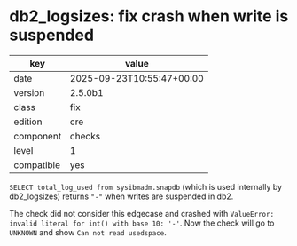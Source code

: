 [//]: # (werk v2)
# db2_logsizes: fix crash when write is suspended

key        | value
---------- | ---
date       | 2025-09-23T10:55:47+00:00
version    | 2.5.0b1
class      | fix
edition    | cre
component  | checks
level      | 1
compatible | yes

`SELECT total_log_used from sysibmadm.snapdb` (which is used internally by
db2_logsizes) returns `"-"` when writes are suspended in db2.

The check did not consider this edgecase and crashed with `ValueError: invalid
literal for int() with base 10: '-'`. Now the check will go to `UNKNOWN` and
show `Can not read usedspace`.
